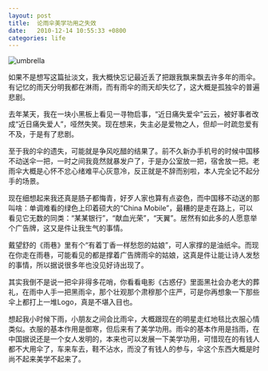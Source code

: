```yaml
---
layout: post
title:  论雨伞美学功用之失效
date:   2010-12-14 10:55:33 +0800
categories: life
---
```

![umbrella](https://i.imgur.com/hJKjuA7.png)

如果不是想写这篇扯淡文，我大概快忘记最近丢了把跟我飘来飘去许多年的雨伞。有记忆的雨天分明我都在淋雨，而有雨伞的雨天却失忆了，这大概是孤独伞的普遍悲剧。

去年某天，我在一块小黑板上看见一寻物启事，“近日痛失爱伞”云云，被好事者改成“近日痛失爱人”，哑然失笑。现在想来，失主必是爱物之人，但却一时疏忽爱有不及，于是有了悲剧。

至于我的伞的遗失，可能就是争风吃醋的结果了。前不久新办手机号的时候中国移不动送伞一把，一时之间我竟然就暴发户了，于是办公室放一把，宿舍放一把。老雨伞大概是心怀不忿心绪难平心灰意冷，反正就是不辞而别啦，本人完全记不起分手的场景。

现在细想起来我还真是肠子都悔青，好歹人家也算有点姿色，而中国移不动送的那叫啥：单调难看的绿色上印着硕大的“China Mobile”，最糟的是走在路上，可以看见它无数的同类：“某某银行”，“献血光荣”，“天翼”。居然有如此多的人愿意举个广告牌，这又是件让我生气的事情。

戴望舒的《雨巷》里有个“有着丁香一样愁怨的姑娘”，可人家撑的是油纸伞。而现在你走在雨巷，可能看见的都是撑着广告牌雨伞的姑娘，这真是件让能让诗人发愁的事情，所以据说很多年也没见好诗出现了。

其实我倒不是说一把伞非得多花哨，你看看电影《古惑仔》里面黑社会办老大的葬礼，在雨中人手一把黑雨伞，那个壮观那个肃穆那个庄严，可是你再想象一下那些伞上都打上一堆Logo，真是不堪入目也。

想起我小时候下雨，小朋友之间会比雨伞，大概跟现在的明星走红地毯比衣服心情类似。衣服的基本作用是御寒，但后来有了美学功用。雨伞的基本作用是挡雨，在中国据说还是一个女人发明的，本来也可以发展一下美学功用，可惜现在的有钱人都不大用伞了，车来车去，鞋不沾水，而没了有钱人的参与，伞这个东西大概是时尚不起来美学不起来了。
